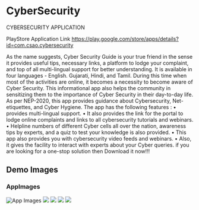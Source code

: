 # CyberSecurity
CYBERSECURITY APPLICATION

PlayStore Application Link
https://play.google.com/store/apps/details?id=com.csao.cybersecurity

As the name suggests, Cyber Security Guide is your true friend in the sense it provides useful tips, necessary links, a platform to lodge your complaint, and top of all multi-lingual support for better understanding. It is available in four languages - English. Gujarati, Hindi, and Tamil.
During this time when most of the activities are online, it becomes a necessity to become aware of Cyber Security. 
This informational app also helps the community in sensitizing them to the importance of Cyber Security in their day-to-day life. 
 As per NEP-2020, this app provides guidance about Cybersecurity, Net-etiquettes, and Cyber Hygiene. 
The app has the following features :
• provides multi-lingual support.
• It also provides the link for the portal to lodge online complaints and links to all cybersecurity tutorials and webinars.
• Helpline numbers of different Cyber cells all over the nation, awareness tips by experts, and a quiz to test your knowledge is also provided.
• This app also provides you with cybersecurity video feeds and webinars. 
• Also, it gives the facility to interact with experts about your Cyber queries.
if you are looking for a one-stop solution then Download it now!!!

## Demo Images
### AppImages
 ![App Images](https://github.com/Pranavjain23/CyberSecurity/raw/master/images/1.png)
 ![](https://github.com/Pranavjain23/CyberSecurity/raw/master/images/2.png)
 ![](https://github.com/Pranavjain23/CyberSecurity/raw/master/images/3.png)
 ![](https://github.com/Pranavjain23/CyberSecurity/raw/master/images/4.png)
 ![](https://github.com/Pranavjain23/CyberSecurity/raw/master/images/5.png)
 
